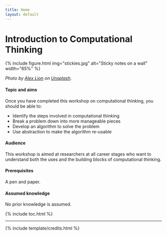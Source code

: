 ```yaml
---
title: Home
layout: default
---
```


# Introduction to Computational Thinking

{% include figure.html img="stickies.jpg" alt="Sticky notes on a wall"  width="65%" %}

*Photo by [Alex Lion](https://unsplash.com/es/@alexlionco) on [Unsplash](https://unsplash.com/).*

#### Topic and aims

Once you have completed this workshop on computational thinking, you should be able to:

- Identify the steps involved in computational thinking
- Break a problem down into more manageable pieces
- Develop an algorithm to solve the problem
- Use abstraction to make the algorithm re-usable

#### Audience

This workshop is aimed at researchers at all career stages who want to understand both the uses and the building blocks of computational thinking.

#### Prerequisites

A pen and paper.

#### Assumed knowledge

No prior knowledge is assumed.


{% include toc.html %}

------

{% include template/credits.html %}
